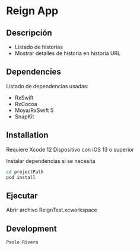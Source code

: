 # Reign App

## Descripción 

- Listado de historias
- Mostrar detalles de historia en historia URL


## Dependencies
Listado de dependencias usadas:

- RxSwift
- RxCocoa
- Moya/RxSwift 5
- SnapKit
 
## Installation

Requiere Xcode 12
Dispositivo con iOS 13 o superior

Instalar dependencias si se necesita

```sh
cd projectPath
pod install
```
## Ejecutar 
Abrir archivo ReignTest.xcworkspace

## Development
    Paolo Rivera
